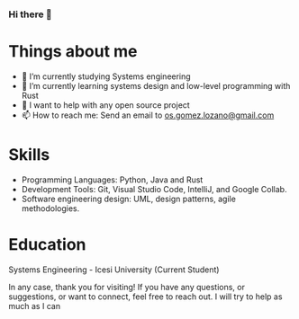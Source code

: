 ### Hi there 👋

<!--
**OscarGomez-jpg/OscarGomez-jpg** is a ✨ _special_ ✨ repository because its `README.md` (this file) appears on your GitHub profile.

Here are some ideas to get you started:
-->

# Things about me
- 🔭 I’m currently studying Systems engineering
- 🌱 I’m currently learning systems design and low-level programming with Rust
- 🤔 I want to help with any open source project
- 📫 How to reach me: Send an email to os.gomez.lozano@gmail.com

# Skills
- Programming Languages: Python, Java and Rust
- Development Tools: Git, Visual Studio Code, IntelliJ, and Google Collab.
- Software engineering design: UML, design patterns, agile methodologies.

# Education
Systems Engineering - Icesi University (Current Student)

In any case, thank you for visiting! If you have any questions, or suggestions, or want to connect, feel free to reach out. I will try to help as much as I can
